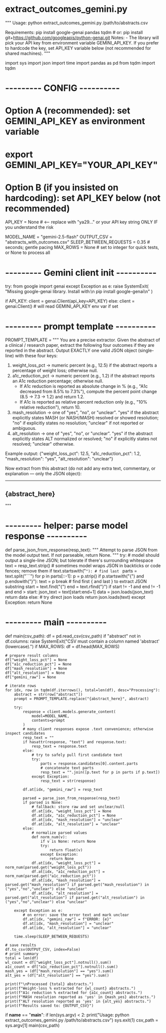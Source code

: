# extract_outcomes_gemini.py
"""
Usage:
    python extract_outcomes_gemini.py /path/to/abstracts.csv

Requirements:
    pip install google-genai pandas tqdm
    # or: pip install git+https://github.com/googleapis/python-genai.git
Notes:
    - The library will pick your API key from environment variable GEMINI_API_KEY.
      If you prefer to hardcode the key, set API_KEY variable below (not recommended for shared machines).
"""

import sys
import json
import time
import pandas as pd
from tqdm import tqdm

# --------- CONFIG ----------
# Option A (recommended): set GEMINI_API_KEY as environment variable
# export GEMINI_API_KEY="YOUR_API_KEY"
#
# Option B (if you insisted on hardcoding): set API_KEY below (not recommended)
API_KEY = None  # <-- replace with "ya29..." or your API key string ONLY IF you understand the risk

MODEL_NAME = "gemini-2.5-flash"
OUTPUT_CSV = "abstracts_with_outcomes.csv"
SLEEP_BETWEEN_REQUESTS = 0.35  # seconds; gentle pacing
MAX_ROWS = None  # set to integer for quick tests, or None to process all

# --------- Gemini client init ----------
try:
    from google import genai
except Exception as e:
    raise SystemExit(
        "Missing google-genai library. Install with:\n    pip install google-genai\n"
    )

if API_KEY:
    client = genai.Client(api_key=API_KEY)
else:
    client = genai.Client()  # will read GEMINI_API_KEY env var if set

# --------- prompt template ----------
PROMPT_TEMPLATE = """
You are a precise extractor. Given the abstract of a clinical / research paper, extract the following four outcomes if they are reported in the abstract. Output EXACTLY one valid JSON object (single-line) with these four keys:

1) weight_loss_pct -> numeric percent (e.g., 12.5) if the abstract reports a percentage of weight loss; otherwise null.
2) a1c_reduction_pct -> numeric percent (e.g., 1.2) if the abstract reports an A1c reduction percentage; otherwise null.
   - If A1c reduction is reported as absolute change in % (e.g., "A1c decreased from 8.5% to 7.3%"), compute the percent point change (8.5 -> 7.3 -> 1.2) and return 1.2.
   - If A1c is reported as relative percent reduction only (e.g., "10% relative reduction"), return 10.
3) mash_resolution -> one of "yes", "no", or "unclear". "yes" if the abstract explicitly states MASH (or NASH/MASH) resolved or showed resolution; "no" if explicitly states no resolution; "unclear" if not reported or ambiguous.
4) alt_resolution -> one of "yes", "no", or "unclear". "yes" if the abstract explicitly states ALT normalized or resolved; "no" if explicitly states not resolved; "unclear" otherwise.

Example output:
{"weight_loss_pct": 12.5, "a1c_reduction_pct": 1.2, "mash_resolution": "yes", "alt_resolution": "unclear"}

Now extract from this abstract (do not add any extra text, commentary, or explanation — only the JSON object):

-----
{abstract_here}
-----
"""

# --------- helper: parse model response ----------
def parse_json_from_response(resp_text):
    """
    Attempt to parse JSON from the model output text.
    If not parseable, return None.
    """
    try:
        # model should output a single-line JSON; but tolerate if there's surrounding whitespace
        text = resp_text.strip()
        # sometimes model wraps JSON in backticks or code fences; remove them
        if text.startswith("```"):
            # find last ```
            parts = text.split("```")
            for p in parts[::-1]:
                p = p.strip()
                if p.startswith("{") and p.endswith("}"):
                    text = p
                    break
        # find first { and last } to extract JSON substring
        start = text.find("{")
        end = text.rfind("}")
        if start != -1 and end != -1 and end > start:
            json_text = text[start:end+1]
            data = json.loads(json_text)
            return data
        else:
            # try direct json loads
            return json.loads(text)
    except Exception:
        return None

# --------- main ----------
def main(csv_path):
    df = pd.read_csv(csv_path)
    if "abstract" not in df.columns:
        raise SystemExit("CSV must contain a column named 'abstract' (lowercase).")
    if MAX_ROWS:
        df = df.head(MAX_ROWS)

    # prepare result columns
    df["weight_loss_pct"] = None
    df["a1c_reduction_pct"] = None
    df["mash_resolution"] = None
    df["alt_resolution"] = None
    df["gemini_raw"] = None

    # iterate rows
    for idx, row in tqdm(df.iterrows(), total=len(df), desc="Processing"):
        abstract = str(row["abstract"])
        prompt = PROMPT_TEMPLATE.replace("{abstract_here}", abstract)

        try:
            response = client.models.generate_content(
                model=MODEL_NAME,
                contents=prompt
            )
            # many client responses expose .text convenience; otherwise inspect candidates
            resp_text = ""
            if hasattr(response, "text") and response.text:
                resp_text = response.text
            else:
                # try to safely pull first candidate text
                try:
                    parts = response.candidates[0].content.parts
                    # concatenate text parts
                    resp_text = "".join([p.text for p in parts if p.text])
                except Exception:
                    resp_text = str(response)

            df.at[idx, "gemini_raw"] = resp_text

            parsed = parse_json_from_response(resp_text)
            if parsed is None:
                # fallback: store raw and set unclear/null
                df.at[idx, "weight_loss_pct"] = None
                df.at[idx, "a1c_reduction_pct"] = None
                df.at[idx, "mash_resolution"] = "unclear"
                df.at[idx, "alt_resolution"] = "unclear"
            else:
                # normalize parsed values
                def norm_num(v):
                    if v is None: return None
                    try:
                        return float(v)
                    except Exception:
                        return None
                df.at[idx, "weight_loss_pct"] = norm_num(parsed.get("weight_loss_pct"))
                df.at[idx, "a1c_reduction_pct"] = norm_num(parsed.get("a1c_reduction_pct"))
                df.at[idx, "mash_resolution"] = parsed.get("mash_resolution") if parsed.get("mash_resolution") in ("yes","no","unclear") else "unclear"
                df.at[idx, "alt_resolution"] = parsed.get("alt_resolution") if parsed.get("alt_resolution") in ("yes","no","unclear") else "unclear"

        except Exception as e:
            # on error: save the error text and mark unclear
            df.at[idx, "gemini_raw"] = f"ERROR: {e}"
            df.at[idx, "mash_resolution"] = "unclear"
            df.at[idx, "alt_resolution"] = "unclear"

        time.sleep(SLEEP_BETWEEN_REQUESTS)

    # save results
    df.to_csv(OUTPUT_CSV, index=False)
    # print summary
    total = len(df)
    wl_count = df["weight_loss_pct"].notnull().sum()
    a1c_count = df["a1c_reduction_pct"].notnull().sum()
    mash_yes = (df["mash_resolution"] == "yes").sum()
    alt_yes = (df["alt_resolution"] == "yes").sum()

    print(f"\nProcessed {total} abstracts.")
    print(f"Weight-loss % extracted for {wl_count} abstracts.")
    print(f"A1c reduction % extracted for {a1c_count} abstracts.")
    print(f"MASH resolution reported as 'yes' in {mash_yes} abstracts.")
    print(f"ALT resolution reported as 'yes' in {alt_yes} abstracts.")
    print(f"Results saved to: {OUTPUT_CSV}")

if __name__ == "__main__":
    if len(sys.argv) < 2:
        print("Usage: python extract_outcomes_gemini.py /path/to/abstracts.csv")
        sys.exit(1)
    csv_path = sys.argv[1]
    main(csv_path)
